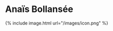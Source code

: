 ---
---

# Anaïs Bollansée

{% include image.html url="/images/icon.png" %}



<div id="flickrembed"></div>

<script src='https://flickrembed.com/embed_v2.js.php?source=flickr&layout=responsive&input=www.flickr.com/photos/136671799@N08/&sort=0&by=user&theme=tiles&scale=fill&limit=12&skin=default&autoplay=true'></script>